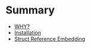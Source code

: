 # Summary

- [WHY?](./why.md)
- [Installation](./install.md)
- [Struct Reference Embedding](./references.md)
